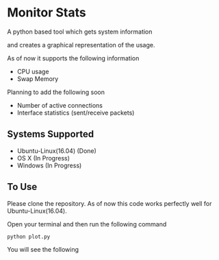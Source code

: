# Monitor Stats

A python based tool which gets system information

and creates a graphical representation of the usage.

As of now it supports the following information
- CPU usage
- Swap Memory

Planning to add the following soon
- Number of active connections
- Interface statistics (sent/receive packets)

## Systems Supported
- Ubuntu-Linux(16.04) (Done)
- OS X  (In Progress)
- Windows (In Progress)


## To Use
Please clone the repository. As of now this code works perfectly well for Ubuntu-Linux(16.04).

Open your terminal and then run the following command

```
python plot.py
```

You will see the following  
